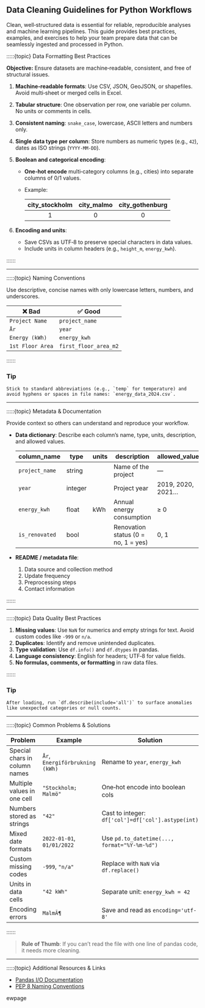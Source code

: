 ## Data Cleaning Guidelines for Python Workflows

Clean, well‑structured data is essential for reliable, reproducible analyses and machine learning pipelines. This guide provides best practices, examples, and exercises to help your team prepare data that can be seamlessly ingested and processed in Python.

:::::{topic} Data Formatting Best Practices

**Objective:** Ensure datasets are machine‑readable, consistent, and free of structural issues.

1. **Machine‑readable formats**: Use CSV, JSON, GeoJSON, or shapefiles. Avoid multi‑sheet or merged cells in Excel.
2. **Tabular structure**: One observation per row, one variable per column. No units or comments in cells.
3. **Consistent naming**: `snake_case`, lowercase, ASCII letters and numbers only.
4. **Single data type per column**: Store numbers as numeric types (e.g., `42`), dates as ISO strings (`YYYY-MM-DD`).
5. **Boolean and categorical encoding**:
   - **One‑hot encode** multi‑category columns (e.g., cities) into separate columns of 0/1 values.
   - Example:
     
     | city_stockholm | city_malmo | city_gothenburg |
     |:--------------:|:----------:|:---------------:|
     |       1        |     0      |        0        |
     
6. **Encoding and units**:
   - Save CSVs as UTF‑8 to preserve special characters in data values.
   - Include units in column headers (e.g., `height_m`, `energy_kwh`).

::::::



---

:::::{topic} Naming Conventions

Use descriptive, concise names with only lowercase letters, numbers, and underscores.

| ❌ Bad               | ✅ Good                 |
|----------------------|-------------------------|
| `Project Name`       | `project_name`          |
| `År`                 | `year`                  |
| `Energy (kWh)`       | `energy_kwh`            |
| `1st Floor Area`     | `first_floor_area_m2`   |

::::::

### Tip

```{tip}
Stick to standard abbreviations (e.g., `temp` for temperature) and avoid hyphens or spaces in file names: `energy_data_2024.csv`.
```

---

:::::{topic} Metadata & Documentation

Provide context so others can understand and reproduce your workflow.

- **Data dictionary**: Describe each column’s name, type, units, description, and allowed values.

  | column_name      | type    | units | description                      | allowed_values       |
  |------------------|---------|-------|----------------------------------|----------------------|
  | `project_name`   | string  |       | Name of the project              | —                    |
  | `year`           | integer |       | Project year                     | 2019, 2020, 2021…     |
  | `energy_kwh`     | float   | kWh   | Annual energy consumption        | ≥ 0                  |
  | `is_renovated`   | bool    |       | Renovation status (0 = no, 1 = yes) | 0, 1            |

- **README / metadata file**:
  1. Data source and collection method
  2. Update frequency
  3. Preprocessing steps
  4. Contact information

::::::


---

:::::{topic} Data Quality Best Practices

1. **Missing values**: Use `NaN` for numerics and empty strings for text. Avoid custom codes like `-999` or `n/a`.
2. **Duplicates**: Identify and remove unintended duplicates.
3. **Type validation**: Use `df.info()` and `df.dtypes` in pandas.
4. **Language consistency**: English for headers; UTF‑8 for value fields.
5. **No formulas, comments, or formatting** in raw data files.

::::::

### Tip

```{tip}
After loading, run `df.describe(include='all')` to surface anomalies like unexpected categories or null counts.
```

---

:::::{topic} Common Problems & Solutions

| Problem                           | Example                       | Solution                         |
|-----------------------------------|-------------------------------|----------------------------------|
| Special chars in column names     | `År`, `Energiförbrukning (kWh)` | Rename to `year`, `energy_kwh`   |
| Multiple values in one cell       | `"Stockholm; Malmö"`         | One‑hot encode into boolean cols  |
| Numbers stored as strings         | `"42"`                       | Cast to integer: `df['col']=df['col'].astype(int)` |
| Mixed date formats                | `2022-01-01`, `01/01/2022`     | Use `pd.to_datetime(..., format="%Y-%m-%d")` |
| Custom missing codes              | `-999`, `"n/a"`             | Replace with `NaN` via `df.replace()` |
| Units in data cells               | `"42 kWh"`                   | Separate unit: `energy_kwh = 42`  |
| Encoding errors                   | `MalmÃ¶`                      | Save and read as `encoding='utf-8'` |

::::::

> **Rule of Thumb**: If you can’t read the file with one line of pandas code, it needs more cleaning.

---

:::::{topic} Additional Resources & Links

- [Pandas I/O Documentation](https://pandas.pydata.org/pandas-docs/stable/user_guide/io.html)
- [PEP 8 Naming Conventions](https://peps.python.org/pep-0008/#naming-conventions)


ewpage

